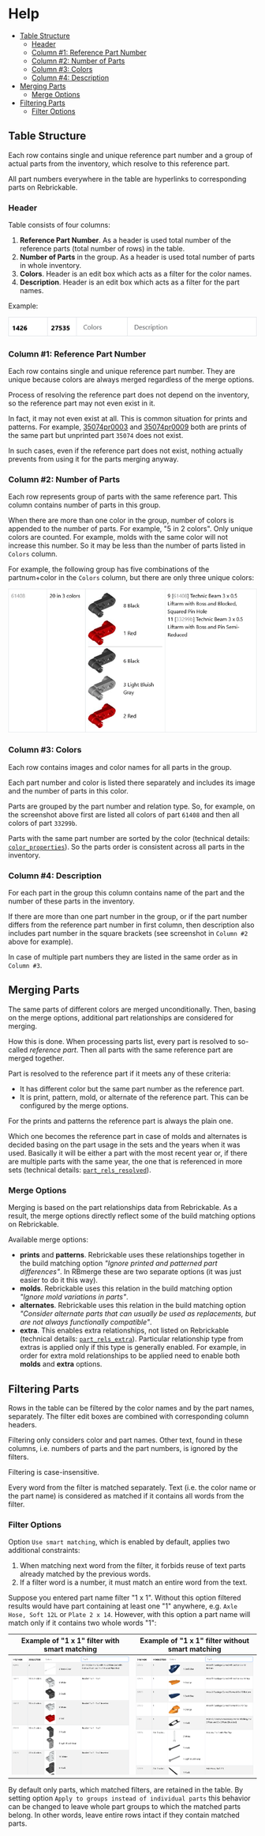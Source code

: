 # Help

- [Table Structure](#table-structure)
  - [Header](#header)
  - [Column #1: Reference Part Number](#column-1-reference-part-number)
  - [Column #2: Number of Parts](#column-2-number-of-parts)
  - [Column #3: Colors](#column-3-colors)
  - [Column #4: Description](#column-4-description)
- [Merging Parts](#merging-parts)
  - [Merge Options](#merge-options)
- [Filtering Parts](#filtering-parts)
  - [Filter Options](#filter-options)

## Table Structure

Each row contains single and unique reference part number and a group of actual parts from the inventory, which resolve to this reference part.

All part numbers everywhere in the table are hyperlinks to corresponding parts on Rebrickable.

### Header

Table consists of four columns:

1. **Reference Part Number**. As a header is used total number of the reference parts (total number of rows) in the table.
2. **Number of Parts** in the group. As a header is used total number of parts in whole inventory.
3. **Colors**. Header is an edit box which acts as a filter for the color names.
4. **Description**. Header is an edit box which acts as a filter for the part names.

Example:

![Example of the table header](../images/example_table_header.png)

### Column #1: Reference Part Number

Each row contains single and unique reference part number. They are unique because colors are always merged regardless of the merge options.

Process of resolving the reference part does not depend on the inventory, so the reference part may not even exist in it.

In fact, it may not even exist at all. This is common situation for prints and patterns. For example, [35074pr0003](https://rebrickable.com/parts/35074pr0003/) and [35074pr0009](https://rebrickable.com/parts/35074pr0009/) both are prints of the same part but unprinted part `35074` does not exist.

In such cases, even if the reference part does not exist, nothing actually prevents from using it for the parts merging anyway.

### Column #2: Number of Parts

Each row represents group of parts with the same reference part. This column contains number of parts in this group.

When there are more than one color in the group, number of colors is appended to the number of parts. For example, "5 in 2 colors". Only unique colors are counted. For example, molds with the same color will not increase this number. So it may be less than the number of parts listed in `Colors` column.

For example, the following group has five combinations of the partnum+color in the `Colors` column, but there are only three unique colors:

![Example when number of unique colors is less than total number of colors](../images/example_uniq_colors_lt_total.png)

### Column #3: Colors

Each row contains images and color names for all parts in the group.

Each part number and color is listed there separately and includes its image and the number of parts in this color.

Parts are grouped by the part number and relation type. So, for example, on the screenshot above first are listed all colors of part `61408` and then all colors of part `33299b`.

Parts with the same part number are sorted by the color (technical details: [`color_properties`](https://ojuuji.github.io/rb.db/#color_properties)). So the parts order is consistent across all parts in the inventory.

### Column #4: Description

For each part in the group this column contains name of the part and the number of these parts in the inventory.

If there are more than one part number in the group, or if the part number differs from the reference part number in first column, then description also includes part number in the square brackets (see screenshot in `Column #2` above for example).

In case of multiple part numbers they are listed in the same order as in `Column #3`.

## Merging Parts

The same parts of different colors are merged unconditionally. Then, basing on the merge options, additional part relationships are considered for merging.

How this is done. When processing parts list, every part is resolved to so-called _reference part_. Then all parts with the same reference part are merged together.

Part is resolved to the reference part if it meets any of these criteria:
- It has different color but the same part number as the reference part.
- It is print, pattern, mold, or alternate of the reference part. This can be configured by the merge options.

For the prints and patterns the reference part is always the plain one.

Which one becomes the reference part in case of molds and alternates is decided basing on the part usage in the sets and the years when it was used. Basically it will be either a part with the most recent year or, if there are multiple parts with the same year, the one that is referenced in more sets (technical details: [`part_rels_resolved`](https://ojuuji.github.io/rb.db/#part_rels_resolved)).

### Merge Options

Merging is based on the part relationships data from Rebrickable. As a result, the merge options directly reflect some of the build matching options on Rebrickable.

Available merge options:
- **prints** and **patterns**. Rebrickable uses these relationships together in the build matching option _"Ignore printed and patterned part differences"_. In RBmerge these are two separate options (it was just easier to do it this way).
- **molds**. Rebrickable uses this relation in the build matching option _"Ignore mold variations in parts"_.
- **alternates**. Rebrickable uses this relation in the build matching option _"Consider alternate parts that can usually be used as replacements, but are not always functionally compatible"_.
- **extra**. This enables extra relationships, not listed on Rebrickable (technical details: [`part_rels_extra`](https://ojuuji.github.io/rb.db/#part_rels_extra)). Particular relationship type from extras is applied only if this type is generally enabled. For example, in order for extra mold relationships to be applied need to enable both **molds** and **extra** options.

## Filtering Parts

Rows in the table can be filtered by the color names and by the part names, separately. The filter edit boxes are combined with corresponding column headers.

Filtering only considers color and part names. Other text, found in these columns, i.e. numbers of parts and the part numbers, is ignored by the filters.

Filtering is case-insensitive.

Every word from the filter is matched separately. Text (i.e. the color name or the part name) is considered as matched if it contains all words from the filter.

### Filter Options

Option `Use smart matching`, which is enabled by default, applies two additional constraints:
1. When matching next word from the filter, it forbids reuse of text parts already matched by the previous words.
2. If a filter word is a number, it must match an entire word from the text.

Suppose you entered part name filter "1 x 1". Without this option filtered results would have part containing at least one "1" anywhere, e.g. `Axle Hose, Soft 12L` or `Plate 2 x 14`. However, with this option a part name will match only if it contains two whole words "1":

|Example of "1 x 1" filter with smart matching|Example of "1 x 1" filter without smart matching|
|---|---|
|[![Example of "1 x 1" filter with smart matching](../images/example_filter_1_x_1_smart_on.png)](../images/example_filter_1_x_1_smart_on.png)|[![Example of "1 x 1" filter without smart matching](../images/example_filter_1_x_1_smart_off.png)](../images/example_filter_1_x_1_smart_off.png)|

By default only parts, which matched filters, are retained in the table. By setting option `Apply to groups instead of individual parts` this behavior can be changed to leave whole part groups to which the matched parts belong. In other words, leave entire rows intact if they contain matched parts.
